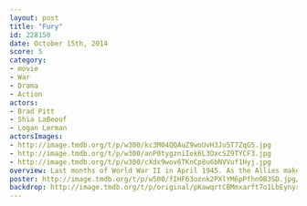 ```yaml
---
layout: post
title: "Fury"
id: 228150
date: October 15th, 2014
score: 5
category:
- movie
- War
- Drama
- Action
actors:
- Brad Pitt
- Shia LaBeouf
- Logan Lerman
actorsImages:
- http://image.tmdb.org/t/p/w300/kc3M04QQAuZ9woUvH3Ju5T7ZqG5.jpg
- http://image.tmdb.org/t/p/w300/anP0tygzniIok6L3OxcSZ9TYCF3.jpg
- http://image.tmdb.org/t/p/w300/cXdx9wov6TKnCp8u6bNVVuf1Hyj.jpg
overview: Last months of World War II in April 1945. As the Allies make their final push in the European Theater, a battle-hardened U.S. Army sergeant in the 2nd Armored Division named Wardaddy commands a Sherman tank called "Fury" and its five-man crew on a deadly mission behind enemy lines. Outnumbered and outgunned, Wardaddy and his men face overwhelming odds in their heroic attempts to strike at the heart of Nazi Germany.
poster: http://image.tmdb.org/t/p/w500/fIHF63oznk2PXlYM6pPfhnOB3SD.jpg/
backdrop: http://image.tmdb.org/t/p/original/pKawqrtCBMmxarft7o1LbEynys7.jpg
---
```

